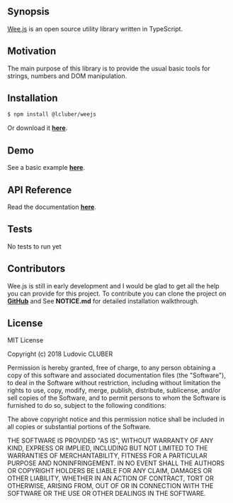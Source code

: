 ## Synopsis

[Wee.js](http://weejs.lcluber.com) is an open source utility library written in TypeScript.

## Motivation

The main purpose of this library is to provide the usual basic tools for strings, numbers and DOM manipulation.

## Installation

```bash
$ npm install @lcluber/weejs
```
Or download it **[here](http://weejs.lcluber.com/#download)**.

## Demo

See a basic example **[here](http://mouettejs.lcluber.com/#example)**.

## API Reference

Read the documentation **[here](http://weejs.lcluber.com/doc/)**.

## Tests

No tests to run yet

## Contributors

Wee.js is still in early development and I would be glad to get all the help you can provide for this project.
To contribute you can clone the project on **[GitHub](https://github.com/LCluber/Wee.js)** and See **NOTICE.md** for detailed installation walkthrough.

## License

MIT License

Copyright (c) 2018 Ludovic CLUBER

Permission is hereby granted, free of charge, to any person obtaining a copy
of this software and associated documentation files (the "Software"), to deal
in the Software without restriction, including without limitation the rights
to use, copy, modify, merge, publish, distribute, sublicense, and/or sell
copies of the Software, and to permit persons to whom the Software is
furnished to do so, subject to the following conditions:

The above copyright notice and this permission notice shall be included in all
copies or substantial portions of the Software.

THE SOFTWARE IS PROVIDED "AS IS", WITHOUT WARRANTY OF ANY KIND, EXPRESS OR
IMPLIED, INCLUDING BUT NOT LIMITED TO THE WARRANTIES OF MERCHANTABILITY,
FITNESS FOR A PARTICULAR PURPOSE AND NONINFRINGEMENT. IN NO EVENT SHALL THE
AUTHORS OR COPYRIGHT HOLDERS BE LIABLE FOR ANY CLAIM, DAMAGES OR OTHER
LIABILITY, WHETHER IN AN ACTION OF CONTRACT, TORT OR OTHERWISE, ARISING FROM,
OUT OF OR IN CONNECTION WITH THE SOFTWARE OR THE USE OR OTHER DEALINGS IN THE
SOFTWARE.
